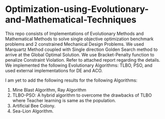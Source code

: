 # Optimization-using-Evolutionary-and-Mathematical-Techniques

This repo consists of Implementations of Evolutionary Methods and Mathematical Methods to solve single objective optimization benchmark problems and 2 constrained Mechanical Design Problems. 
We used Marquartz Method coupled with Single direction Golden Search method to arrive at the Global Optimal Solution. We use Bracket-Penalty function to penalize Constraint Violation. Refer to attached report regarding the details.
We implemented the following Evolutionary Algorithms: TLBO, PSO, and used external implementations for DE and ACO.

I am yet to add the following results for the following Algorithms:
1. Mine Blast Algorithm, Ray Algorithm
2. TLBO-PSO: A hybrid algorithm to overcome the drawbacks of TLBO where Teacher learning is same as the population.
3. Artificial Bee Colony.
4. Sea-Lion Algorithm.
